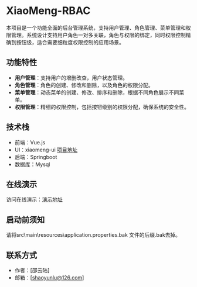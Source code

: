 # XiaoMeng-RBAC

本项目是一个功能全面的后台管理系统，支持用户管理、角色管理、菜单管理和权限管理。系统设计支持用户角色一对多关联，角色与权限的绑定，同时权限控制精确到按钮级，适合需要细粒度权限控制的应用场景。

## 功能特性

- **用户管理**：支持用户的增删改查，用户状态管理。
- **角色管理**：角色的创建、修改和删除，以及角色的权限分配。
- **菜单管理**：动态菜单的创建、修改、排序和删除，根据不同角色展示不同菜单。
- **权限管理**：精细的权限控制，包括按钮级别的权限分配，确保系统的安全性。

## 技术栈

- 前端：Vue.js
- UI：xiaomeng-ui [项目地址](https://github.com/shaoyunlu/xiaomeng-ui)
- 后端：Springboot
- 数据库：Mysql

## 在线演示

访问在线演示：[演示地址](http://114.116.50.8:3000)

## 启动前须知
请将src\main\resources\application.properties.bak 文件的后缀.bak去掉。

## 联系方式

- 作者：[邵云陆]
- 邮箱：[shaoyunlu@126.com]
